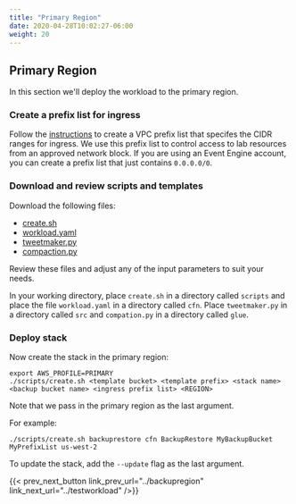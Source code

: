 ```yaml
---
title: "Primary Region"
date: 2020-04-28T10:02:27-06:00
weight: 20
---
```


## Primary Region

In this section we'll deploy the workload to the primary region.

### Create a prefix list for ingress

Follow the [instructions](https://docs.aws.amazon.com/vpc/latest/userguide/managed-prefix-lists.html#working-with-managed-prefix-lists) to create a VPC prefix list that specifes the CIDR ranges for ingress.  We use this prefix list to control access to lab resources from an approved network block.  If you are using an Event Engine account, you can create a prefix list that just contains `0.0.0.0/0`.

### Download and review scripts and templates

Download the following files:

* [create.sh](/Reliability/200_Backup_Restore_Failback_Analytics/Code/scripts/create.sh)
* [workload.yaml](/Reliability/200_Backup_Restore_Failback_Analytics/Code/cfn/workload.yaml)
* [tweetmaker.py](/Reliability/200_Backup_Restore_Failback_Analytics/Code/src/tweetmaker.py)
* [compaction.py](/Reliability/200_Backup_Restore_Failback_Analytics/Code/glue/compaction.py)

Review these files and adjust any of the input parameters to suit your needs.

In your working directory, place `create.sh` in a directory called `scripts` and place the file `workload.yaml` in a directory called `cfn`.  Place `tweetmaker.py` in a directory called `src` and `compation.py` in a directory called `glue`.

### Deploy stack

Now create the stack in the primary region:

    export AWS_PROFILE=PRIMARY
    ./scripts/create.sh <template bucket> <template prefix> <stack name> <backup bucket name> <ingress prefix list> <REGION>

Note that we pass in the primary region as the last argument.

For example:

    ./scripts/create.sh backuprestore cfn BackupRestore MyBackupBucket MyPrefixList us-west-2

To update the stack, add the `--update` flag as the last argument.

{{< prev_next_button link_prev_url="../backupregion" link_next_url="../testworkload" />}}